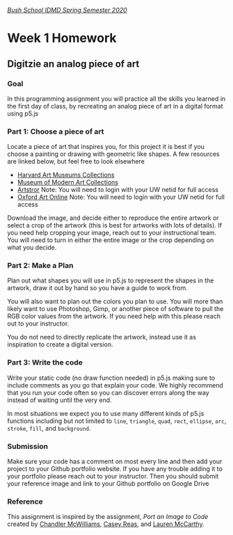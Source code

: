 [_Bush School IDMD Spring Semester 2020_](https://chandrunarayan.github.io/idmd/)
# Week 1 Homework

## Digitzie an analog piece of art
### Goal 
In this programming assignment you will practice all the skills you learned in the first day of class, by recreating an analog piece of art in a digital format using p5.js

### Part 1: Choose a piece of art
Locate a piece of art that inspires you, for this project it is best if you choose a painting or drawing with geometric like shapes. A few resources are linked below, but feel free to look elsewhere

* [Harvard Art Museums Collections](http://www.harvardartmuseums.org/collections?)
* [Museum of Modern Art Collections](http://www.moma.org/collection/)
* [Artstror](http://offcampus.lib.washington.edu/login?url=http://www.artstor.org/index.shtml) Note: You will need to login with your UW netid for full access
* [Oxford Art Online](http://offcampus.lib.washington.edu/login?url=http://www.oxfordartonline.com/) Note: You will need to login with your UW netid for full access

Download the image, and decide either to reproduce the entire artwork or select a crop of the artwork (this is best for artworks with lots of details). If you need help cropping your image, reach out to your instructional team. You will need to turn in either the entire image or the crop depending on what you decide.

### Part 2: Make a Plan
Plan out what shapes you will use in p5.js to represent the shapes in the artwork, draw it out by hand so you have a guide to work from. 

You will also want to plan out the colors you plan to use. You will more than likely want to use Photoshop, Gimp, or another piece of software to pull the RGB color values from the artwork. If you need help with this please reach out to your instructor.

You do not need to directly replicate the artwork, instead use it as inspiration to create a digital version.

### Part 3: Write the code
Write your static code (no draw function needed) in p5.js making sure to include comments as you go that explain your code. We highly recommend that you run your code often so you can discover errors along the way instead of waiting until the very end.

In most situations we expect you to use many different kinds of p5.js functions including but not limited to `line`, `triangle`, `quad`, `rect`, `ellipse`, `arc`, `stroke`, `fill`, and `background`. 

### Submission
Make sure your code has a comment on most every line and then add your project to your Github portfolio website. If you have any trouble adding it to your portfolio please reach out to your instructor. Then you should submit your reference image and link to your Github portfolio on Google Drive

### Reference
This assignment is inspired by the assignment, _Port an Image to Code_ created by [Chandler McWilliams](http://chandlermcwilliams.com/), [Casey Reas](http://reas.com/), and [Lauren McCarthy](http://lauren-mccarthy.com/).
